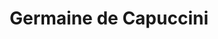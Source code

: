 ---
title: "Germaine de Capuccini"
url: /santa-cruz-de-la-sierra/germaine-de-capuccini/
shop: cosméticos
---